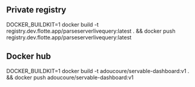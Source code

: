 ## Private registry
DOCKER_BUILDKIT=1 docker build -t registry.dev.flotte.app/parseserverlivequery:latest . && docker push registry.dev.flotte.app/parseserverlivequery:latest

## Docker hub
DOCKER_BUILDKIT=1 docker build -t adoucoure/servable-dashboard:v1 . && docker push adoucoure/servable-dashboard:v1
